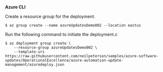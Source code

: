 **Azure CLI**

Create a resource group for the deployment.

```azurecli
$ az group create --name azureUpdatesDemo002 --location eastus
```

Run the following command to initiate the deployment.c

```azurecli
$ az deployment group create \
    --resource-group azureUpdatesDemo002 \
    --template-uri https://raw.githubusercontent.com/neilpeterson/samples/azure-software-updates/OperationalExcellence/azure-automation-update-management/azuredeploy.json
```